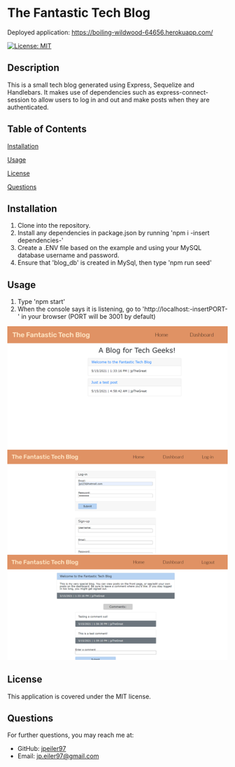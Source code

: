 
# The Fantastic Tech Blog

Deployed application: https://boiling-wildwood-64656.herokuapp.com/

[![License: MIT](https://img.shields.io/badge/License-MIT-yellow.svg)](https://opensource.org/licenses/MIT)

## Description
This is a small tech blog generated using Express, Sequelize and Handlebars. It makes use of dependencies such as express-connect-session to allow users to log in and out and make posts when they are authenticated.

## Table of Contents

[Installation](#installation)

[Usage](#usage)

[License](#license)

[Questions](#questions)

<a name="installation"></a>
## Installation
1. Clone into the repository.
2. Install any dependencies in package.json by running 'npm i -insert dependencies-'
3. Create a .ENV file based on the example and using your MySQL database username and password.
3. Ensure that 'blog_db' is created in MySql, then type 'npm run seed'


<a name="usage"></a>
## Usage
1. Type 'npm start'
2. When the console says it is listening, go to 'http://localhost:-insertPORT-' in your browser (PORT will be 3001 by default)

![Home Page](public/images/screenshot1.png?raw=true "Home Page")
![Log-in Page](public/images/screenshot2.png?raw=true "Logging In")
![Post Page](public/images/screenshot3.png?raw=true "Post Page")

<a name="license"></a>
## License
This application is covered under the MIT license.

<a name="questions"></a>
## Questions
For further questions, you may reach me at:
- GitHub: [jpeiler97](https://github.com/jpeiler97)
- Email: jp.eiler97@gmail.com
